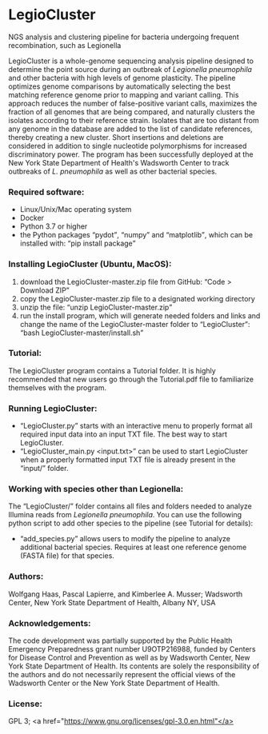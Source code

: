 # LegioCluster
NGS analysis and clustering pipeline for bacteria undergoing frequent recombination, such as Legionella

LegioCluster is a whole-genome sequencing analysis pipeline designed to determine the point source during an outbreak of <em>Legionella pneumophila</em> and other bacteria with high levels of genome plasticity. The pipeline optimizes genome comparisons by automatically selecting the best matching reference genome prior to mapping and variant calling. This approach reduces the number of false-positive variant calls, maximizes the fraction of all genomes that are being compared, and naturally clusters the isolates according to their reference strain. Isolates that are too distant from any genome in the database are added to the list of candidate references, thereby creating a new cluster. Short insertions and deletions are considered in addition to single nucleotide polymorphisms for increased discriminatory power. The program has been successfully deployed at the New York State Department of Health's Wadsworth Center to track outbreaks of <em>L. pneumophila</em> as well as other bacterial species.

### Required software:
- Linux/Unix/Mac operating system
- Docker
- Python 3.7 or higher
- the Python packages <q>pydot</q>, <q>numpy</q> and <q>matplotlib</q>, which can be installed with:   <q>pip install package</q>

### Installing LegioCluster (Ubuntu, MacOS):
1) download the LegioCluster-master.zip file from GitHub: <q>Code > Download ZIP</q>
2) copy the LegioCluster-master.zip file to a designated working directory
3) unzip the file: <q>unzip LegioCluster-master.zip</q>
4) run the install program, which will generate needed folders and links and change the name of the LegioCluster-master folder to <q>LegioCluster</q>: 
	<q>bash LegioCluster-master/install.sh</q>

### Tutorial:
The LegioCluster program contains a Tutorial folder. It is highly recommended that new users go through the Tutorial.pdf file to familiarize themselves with the program.

### Running LegioCluster:
- <q>LegioCluster.py</q>  starts with an interactive menu to properly format all required input data into an input TXT file. The best way to start LegioCluster. 
- <q>LegioCluster_main.py <input.txt></q>  can be used to start LegioCluster when a properly formatted input TXT file is already present in the <q>input/</q> folder.

### Working with species other than Legionella:
The <q>LegioCluster/</q> folder contains all files and folders needed to analyze Illumina reads from <em>Legionella pneumophila</em>. You can use the following python script to add other species to the pipeline (see Tutorial for details):
- <q>add_species.py</q>  allows users to modify the pipeline to analyze additional bacterial species. Requires at least one reference genome (FASTA file) for that species.

### Authors:
Wolfgang Haas, Pascal Lapierre, and Kimberlee A. Musser; 
Wadsworth Center, New York State Department of Health, Albany NY, USA 

### Acknowledgements: 
The code development was partially supported by the Public Health Emergency Preparedness grant number U9OTP216988, funded by Centers for Disease Control and Prevention as well as by Wadsworth Center, New York State Department of Health. Its contents are solely the responsibility of the authors and do not necessarily represent the official views of the Wadsworth Center or the New York State Department of Health.

### License: 
GPL 3; <a href="https://www.gnu.org/licenses/gpl-3.0.en.html"</a>


